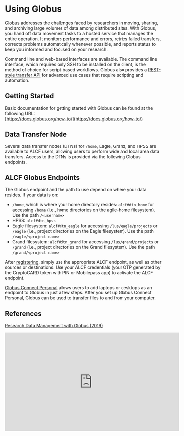 # Using Globus

[Globus](http://www.globus.org/) addresses the challenges faced by researchers in moving, sharing, and archiving large volumes of data among distributed sites. With Globus, you hand off data movement tasks to a hosted service that manages the entire operation. It monitors performance and errors, retries failed transfers, corrects problems automatically whenever possible, and reports status to keep you informed and focused on your research.

Command line and web-based interfaces are available. The command line interface, which requires only SSH to be installed on the client, is the method of choice for script-based workflows. Globus also provides a [REST-style transfer API](https://docs.globus.org/api/transfer/) for advanced use cases that require scripting and automation.

## Getting Started

Basic documentation for getting started with Globus can be found at the following URL:  
[https://docs.globus.org/how-to/](https://docs.globus.org/how-to/)

## Data Transfer Node

Several data transfer nodes (DTNs) for `/home`, Eagle, Grand, and HPSS are available to ALCF users, allowing users to perform wide and local area data transfers. Access to the DTNs is provided via the following Globus endpoints.

## ALCF Globus Endpoints

The Globus endpoint and the path to use depend on where your data resides. If your data is on:

- `/home`, which is where your home directory resides: `alcf#dtn_home` for accessing `/home` (i.e., home directories on the agile-home filesystem). Use the path `/<username>`
- HPSS: `alcf#dtn_hpss`
- Eagle filesystem: `alcf#dtn_eagle` for accessing `/lus/eagle/projects` or `/eagle` (i.e., project directories on the Eagle filesystem). Use the path `/eagle/<project name>`
- Grand filesystem: `alcf#dtn_grand` for accessing `/lus/grand/projects` or `/grand` (i.e., project directories on the Grand filesystem). Use the path `/grand/<project name>`

After [registering](https://app.globus.org/), simply use the appropriate ALCF endpoint, as well as other sources or destinations. Use your ALCF credentials (your OTP generated by the CryptoCARD token with PIN or Mobilepass app) to activate the ALCF endpoint.

[Globus Connect Personal](https://www.globus.org/globus-connect-personal) allows users to add laptops or desktops as an endpoint to Globus in just a few steps. After you set up Globus Connect Personal, Globus can be used to transfer files to and from your computer.

## References

[Research Data Management with Globus (2019)](https://www.alcf.anl.gov/support-center/training-assets/research-data-management-globus)  
<iframe width="560" height="315" src="https://www.youtube.com/embed/1nCfWslDrf8" title="YouTube video player" frameborder="0" allow="accelerometer; autoplay; clipboard-write; encrypted-media; gyroscope; picture-in-picture" allowfullscreen></iframe>
